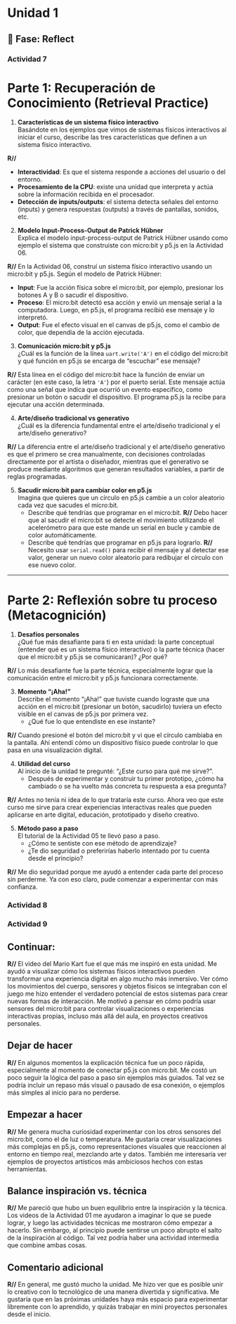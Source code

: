 # Unidad 1

## 🤔 Fase: Reflect

### Actividad 7
# Parte 1: Recuperación de Conocimiento (Retrieval Practice)

1. **Características de un sistema físico interactivo**  
   Basándote en los ejemplos que vimos de sistemas físicos interactivos al iniciar el curso, describe las tres características que definen a un sistema físico interactivo.

**R//**
   - **Interactividad**: Es que el sistema responde a acciones del usuario o del entorno.  
   - **Procesamiento de la CPU**: existe una unidad que interpreta y actúa sobre la información recibida en el procesador.  
   - **Detección de inputs/outputs**: el sistema detecta señales del entorno (inputs) y genera respuestas (outputs) a través de pantallas, sonidos, etc.

2. **Modelo Input-Process-Output de Patrick Hübner**  
   Explica el modelo input-process-output de Patrick Hübner usando como ejemplo el sistema que construiste con micro:bit y p5.js en la Actividad 06.  

**R//** En la Actividad 06, construí un sistema físico interactivo usando un micro:bit y p5.js. Según el modelo de Patrick Hübner:
   - **Input**: Fue la acción física sobre el micro:bit, por ejemplo, presionar los botones A y B o sacudir el dispositivo.
   - **Proceso**: El micro:bit detectó esa acción y envió un mensaje serial a la computadora. Luego, en p5.js, el programa recibió ese mensaje y lo interpretó.
   - **Output**: Fue el efecto visual en el canvas de p5.js, como el cambio de color, que dependía de la acción ejecutada.


3. **Comunicación micro:bit y p5.js**  
   ¿Cuál es la función de la línea `uart.write('A')` en el código del micro:bit y qué función en p5.js se encarga de “escuchar” ese mensaje?

**R//** Esta línea en el código del micro:bit hace la función de enviar un carácter (en este caso, la letra `'A'`) por el puerto serial. Este mensaje actúa como una señal que indica que ocurrió un evento específico, como presionar un botón o sacudir el dispositivo. El programa p5.js la recibe para ejecutar una acción determinada.

4. **Arte/diseño tradicional vs generativo**  
   ¿Cuál es la diferencia fundamental entre el arte/diseño tradicional y el arte/diseño generativo?

**R//** La diferencia entre el arte/diseño tradicional y el arte/diseño generativo es que el primero se crea manualmente, con decisiones controladas directamente por el artista o diseñador, mientras que el generativo se produce mediante algoritmos que generan resultados variables, a partir de reglas programadas.

5. **Sacudir micro:bit para cambiar color en p5.js**  
   Imagina que quieres que un círculo en p5.js cambie a un color aleatorio cada vez que sacudes el micro:bit.  
   - Describe qué tendrías que programar en el micro:bit.  **R//** Debo hacer que al sacudir el micro:bit se detecte el movimiento utilizando el acelerómetro para que este mande un serial en bucle y cambie de color automáticamente.
   - Describe qué tendrías que programar en p5.js para lograrlo.  **R//** Necesito usar `serial.read()` para recibir el mensaje y al detectar ese valor, generar un nuevo color aleatorio para redibujar el círculo con ese nuevo color.

---

# Parte 2: Reflexión sobre tu proceso (Metacognición)

1. **Desafíos personales**  
   ¿Qué fue más desafiante para ti en esta unidad: la parte conceptual (entender qué es un sistema físico interactivo) o la parte técnica (hacer que el micro:bit y p5.js se comunicaran)? ¿Por qué?

**R//** Lo más desafiante fue la parte técnica, especialmente lograr que la comunicación entre el micro:bit y p5.js funcionara correctamente.

3. **Momento “¡Aha!”**  
   Describe el momento “¡Aha!” que tuviste cuando lograste que una acción en el micro:bit (presionar un botón, sacudirlo) tuviera un efecto visible en el canvas de p5.js por primera vez.  
   - ¿Qué fue lo que entendiste en ese instante?

**R//** Cuando presioné el botón del micro:bit y vi que el círculo cambiaba en la pantalla. Ahí entendí cómo un dispositivo físico puede controlar lo que pasa en una visualización digital.

4. **Utilidad del curso**  
   Al inicio de la unidad te pregunté: “¿Este curso para qué me sirve?”.  
   - Después de experimentar y construir tu primer prototipo, ¿cómo ha cambiado o se ha vuelto más concreta tu respuesta a esa pregunta?

**R//** Antes no tenía ni idea de lo que trataría este curso. Ahora veo que este curso me sirve para crear experiencias interactivas reales que pueden aplicarse en arte digital, educación, prototipado y diseño creativo.

5. **Método paso a paso**  
   El tutorial de la Actividad 05 te llevó paso a paso.  
   - ¿Cómo te sentiste con ese método de aprendizaje?
   - ¿Te dio seguridad o preferirías haberlo intentado por tu cuenta desde el principio?
  
**R//** Me dio seguridad porque me ayudó a entender cada parte del proceso sin perderme. Ya con eso claro, pude comenzar a experimentar con más confianza.


### Actividad 8






### Actividad 9
## Continuar:
**R//** El video del Mario Kart fue el que más me inspiró en esta unidad. Me ayudó a visualizar cómo los sistemas físicos interactivos pueden transformar una experiencia digital en algo mucho más inmersivo.
Ver cómo los movimientos del cuerpo, sensores y objetos físicos se integraban con el juego me hizo entender el verdadero potencial de estos sistemas para crear nuevas formas de interacción. Me motivó a pensar en cómo podría usar sensores del micro:bit para controlar visualizaciones o experiencias interactivas propias, incluso más allá del aula, en proyectos creativos personales.

## Dejar de hacer
**R//** En algunos momentos la explicación técnica fue un poco rápida, especialmente al momento de conectar p5.js con micro:bit. Me costó un poco seguir la lógica del paso a paso sin ejemplos más guiados. Tal vez se podría incluir un repaso más visual o pausado de esa conexión, o ejemplos más simples al inicio para no perderse.

## Empezar a hacer
**R//** Me genera mucha curiosidad experimentar con los otros sensores del micro:bit, como el de luz o temperatura. Me gustaría crear visualizaciones más complejas en p5.js, como representaciones visuales que reaccionen al entorno en tiempo real, mezclando arte y datos. También me interesaría ver ejemplos de proyectos artísticos más ambiciosos hechos con estas herramientas.

## Balance inspiración vs. técnica
**R//** Me pareció que hubo un buen equilibrio entre la inspiración y la técnica. Los videos de la Actividad 01 me ayudaron a imaginar lo que se puede lograr, y luego las actividades técnicas me mostraron cómo empezar a hacerlo. Sin embargo, al principio puede sentirse un poco abrupto el salto de la inspiración al código. Tal vez podría haber una actividad intermedia que combine ambas cosas.

## Comentario adicional
**R//** En general, me gustó mucho la unidad. Me hizo ver que es posible unir lo creativo con lo tecnológico de una manera divertida y significativa. Me gustaría que en las próximas unidades haya más espacio para experimentar libremente con lo aprendido, y quizás trabajar en mini proyectos personales desde el inicio.
